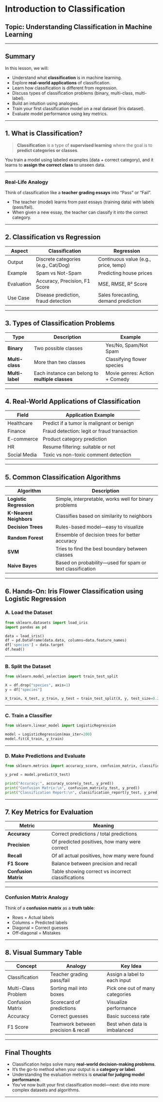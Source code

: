 # Introduction to Classification  
## Topic: Understanding Classification in Machine Learning

---

##  Summary

In this lesson, we will:
- Understand what **classification** is in machine learning.
- Explore **real-world applications** of classification.
- Learn how classification is different from regression.
- Discuss types of classification problems (binary, multi-class, multi-label).
- Build an intuition using analogies.
- Train your first classification model on a real dataset (Iris dataset).
- Evaluate model performance using key metrics.

---

## 1.  What is Classification?

> **Classification** is a type of **supervised learning** where the goal is to **predict categories or classes**.

You train a model using labeled examples (data + correct category), and it learns to **assign the correct class** to unseen data.

---

###  Real-Life Analogy

Think of classification like a **teacher grading essays** into “Pass” or “Fail”.

- The teacher (model) learns from past essays (training data) with labels (pass/fail).
- When given a new essay, the teacher can classify it into the correct category.

---

## 2.  Classification vs Regression

| Aspect           | Classification                          | Regression                          |
|------------------|------------------------------------------|--------------------------------------|
| Output           | Discrete categories (e.g., Cat/Dog)     | Continuous value (e.g., price, temp)|
| Example          | Spam vs Not-Spam                        | Predicting house prices             |
| Evaluation       | Accuracy, Precision, F1 Score            | MSE, RMSE, R² Score                  |
| Use Case         | Disease prediction, fraud detection     | Sales forecasting, demand prediction|

---

## 3.  Types of Classification Problems

| Type              | Description                                     | Example                         |
|-------------------|--------------------------------------------------|----------------------------------|
| **Binary**        | Two possible classes                            | Yes/No, Spam/Not Spam            |
| **Multi-class**   | More than two classes                           | Classifying flower species       |
| **Multi-label**   | Each instance can belong to **multiple classes**| Movie genres: Action + Comedy    |

---

## 4.  Real-World Applications of Classification

| Field          | Application Example                             |
|----------------|--------------------------------------------------|
| Healthcare     | Predict if a tumor is malignant or benign       |
| Finance        | Fraud detection: legit or fraud transaction     |
| E-commerce     | Product category prediction                     |
| HR             | Resume filtering: suitable or not               |
| Social Media   | Toxic vs non-toxic comment detection            |

---

## 5.  Common Classification Algorithms

| Algorithm               | Description                                                  |
|-------------------------|--------------------------------------------------------------|
| **Logistic Regression** | Simple, interpretable, works well for binary problems        |
| **K-Nearest Neighbors** | Classifies based on similarity to neighbors                  |
| **Decision Trees**      | Rules-based model—easy to visualize                          |
| **Random Forest**       | Ensemble of decision trees for better accuracy               |
| **SVM**                 | Tries to find the best boundary between classes              |
| **Naive Bayes**         | Based on probability—used for spam or text classification    |

---

## 6.  Hands-On: Iris Flower Classification using Logistic Regression

### A. Load the Dataset

```python
from sklearn.datasets import load_iris
import pandas as pd

data = load_iris()
df = pd.DataFrame(data.data, columns=data.feature_names)
df['species'] = data.target
df.head()
````

---

### B. Split the Dataset

```python
from sklearn.model_selection import train_test_split

X = df.drop("species", axis=1)
y = df["species"]

X_train, X_test, y_train, y_test = train_test_split(X, y, test_size=0.2, random_state=42)
```

---

### C. Train a Classifier

```python
from sklearn.linear_model import LogisticRegression

model = LogisticRegression(max_iter=200)
model.fit(X_train, y_train)
```

---

### D. Make Predictions and Evaluate

```python
from sklearn.metrics import accuracy_score, confusion_matrix, classification_report

y_pred = model.predict(X_test)

print("Accuracy:", accuracy_score(y_test, y_pred))
print("Confusion Matrix:\n", confusion_matrix(y_test, y_pred))
print("Classification Report:\n", classification_report(y_test, y_pred))
```

---

## 7.  Key Metrics for Evaluation

| Metric               | Meaning                                            |
| -------------------- | -------------------------------------------------- |
| **Accuracy**         | Correct predictions / total predictions            |
| **Precision**        | Of predicted positives, how many were correct      |
| **Recall**           | Of all actual positives, how many were found       |
| **F1 Score**         | Balance between precision and recall               |
| **Confusion Matrix** | Table showing correct vs incorrect classifications |

---

### Confusion Matrix Analogy

Think of a **confusion matrix** as a **truth table**:

* Rows = Actual labels
* Columns = Predicted labels
* Diagonal = Correct guesses
* Off-diagonal = Mistakes

---

## 8.  Visual Summary Table

| Concept             | Analogy                             | Key Idea                        |
| ------------------- | ----------------------------------- | ------------------------------- |
| Classification      | Teacher grading pass/fail           | Assign a label to each input    |
| Multi-Class Problem | Sorting mail into boxes             | Pick one out of many categories |
| Confusion Matrix    | Scorecard of predictions            | Visualize performance           |
| Accuracy            | Correct guesses                     | Basic success rate              |
| F1 Score            | Teamwork between precision & recall | Best when data is imbalanced    |

---

##  Final Thoughts

* Classification helps solve many **real-world decision-making problems**.
* It’s the go-to method when your output is a **category or label**.
* Understanding the evaluation metrics is **crucial for judging model performance**.
* You’ve now built your first classification model—next: dive into more complex datasets and algorithms.

---

